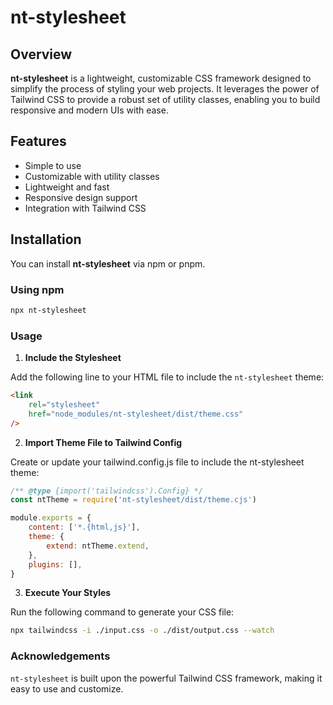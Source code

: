 # nt-stylesheet

## Overview

**nt-stylesheet** is a lightweight, customizable CSS framework designed to simplify the process of styling your web projects. It leverages the power of Tailwind CSS to provide a robust set of utility classes, enabling you to build responsive and modern UIs with ease.

## Features

-   Simple to use
-   Customizable with utility classes
-   Lightweight and fast
-   Responsive design support
-   Integration with Tailwind CSS

## Installation

You can install **nt-stylesheet** via npm or pnpm.

### Using npm

```sh
npx nt-stylesheet
```

### Usage

1. **Include the Stylesheet**

Add the following line to your HTML file to include the `nt-stylesheet` theme:

```html
<link
    rel="stylesheet"
    href="node_modules/nt-stylesheet/dist/theme.css"
/>
```

2. **Import Theme File to Tailwind Config**

Create or update your tailwind.config.js file to include the nt-stylesheet theme:

```js
/** @type {import('tailwindcss').Config} */
const ntTheme = require('nt-stylesheet/dist/theme.cjs')

module.exports = {
    content: ['*.{html,js}'],
    theme: {
        extend: ntTheme.extend,
    },
    plugins: [],
}
```

3. **Execute Your Styles**

Run the following command to generate your CSS file:

```bash
npx tailwindcss -i ./input.css -o ./dist/output.css --watch
```

### Acknowledgements

`nt-stylesheet` is built upon the powerful Tailwind CSS framework, making it easy to use and customize.
